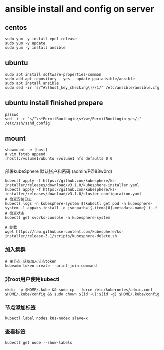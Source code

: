 # ansible install and config on server
## centos
```shell
sudo yum -y install epel-release 
sudo yum -y update
sudo yum -y install ansible
```
## ubuntu
```shell
sudo apt install software-properties-common
sudo add-apt-repository --yes --update ppa:ansible/ansible
sudo apt install ansible
sudo sed -ir 's/^#\(host_key_checking\)/\1/' /etc/ansible/ansible.cfg
```

## ubuntu install finished prepare
```shell
passwd
sed -i -r "s/^\s*PermitRootLogin\s+\w+/PermitRootLogin yes/;" /etc/ssh/sshd_config
```

## mount
```shell
showmount -e [host]
# vim fstab append
[host]:/volume1/ubuntu /volume1 nfs defaults 0 0
```

###
部署kubeSphere 默认帐户和密码 (admin/P@88w0rd)
```shell
kubectl apply -f https://github.com/kubesphere/ks-installer/releases/download/v3.1.0/kubesphere-installer.yaml
kubectl apply -f https://github.com/kubesphere/ks-installer/releases/download/v3.1.0/cluster-configuration.yaml
# 检查安装日志
kubectl logs -n kubesphere-system $(kubectl get pod -n kubesphere-system -l app=ks-install -o jsonpath='{.items[0].metadata.name}') -f
# 检查状态
kubectl get svc/ks-console -n kubesphere-system

# 卸载
wget https://raw.githubusercontent.com/kubesphere/ks-installer/release-3.1/scripts/kubesphere-delete.sh
```

### 加入集群
```shell
# 主节点 获取加入节点token
kubeadm token create --print-join-command
```
### 非root用户使用kubectl
```shell
mkdir -p $HOME/.kube && sudo cp --force /etc/kubernetes/admin.conf $HOME/.kube/config && sudo chown $(id -u):$(id -g) $HOME/.kube/config
```

### 节点添加标签
```shell
kubectl label nodes k8s-nodex slave=x
```
### 查看标签
```shell
kubectl get node --show-labels
```